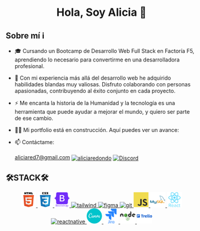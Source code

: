 # <h1 align=center>Hola, Soy Alicia 👋</h1>

## Sobre mí ℹ

- 🎓 Cursando un Bootcamp de Desarrollo Web Full Stack en Factoría F5, aprendiendo lo necesario para convertirme en una desarrolladora profesional.
   
- 🚀 Con mi experiencia más allá del desarrollo web he adquirido habilidades blandas muy valiosas. Disfruto colaborando con personas apasionadas, contribuyendo al éxito conjunto en cada proyecto.

- ⚡ Me encanta la historia de la Humanidad y la tecnología es una herramienta que puede ayudar a mejorar el mundo, y quiero ser parte de ese cambio.
- 👨‍💻 Mi portfolio está en construcción. Aquí puedes ver un avance: 
- 📫 Contáctame:
 <br></br> aliciared7@gmail.com <a href="https://linkedin.com/in/aliciared7" target="blank"><img align="center" src="https://raw.githubusercontent.com/rahuldkjain/github-profile-readme-generator/master/src/images/icons/Social/linked-in-alt.svg" alt="aliciaredondo" height="30" width="40" /></a> <a href="https://discord.gg/aliciared7">
    <img align="center" alt="Discord" title="Discord" height="40" width="40" src="https://cdn.simpleicons.org/discord"></a>

## <h2 align="left">🛠️STACK🛠️</h2>
<p align="center"> <a href="https://www.w3.org/html/" target="_blank" rel="noreferrer"> <img src="https://raw.githubusercontent.com/devicons/devicon/master/icons/html5/html5-original-wordmark.svg" alt="html5" width="40" height="40"/> </a><a href="https://www.w3schools.com/css/" target="_blank" rel="noreferrer"> <img src="https://raw.githubusercontent.com/devicons/devicon/master/icons/css3/css3-original-wordmark.svg" alt="css3" width="40" height="40"/> </a><a href="https://getbootstrap.com" target="_blank" rel="noreferrer"> <img src="https://raw.githubusercontent.com/devicons/devicon/master/icons/bootstrap/bootstrap-plain-wordmark.svg" alt="bootstrap" width="40" height="40"/> </a> <a href="https://tailwindcss.com/" target="_blank" rel="noreferrer"> <img src="https://www.vectorlogo.zone/logos/tailwindcss/tailwindcss-icon.svg" alt="tailwind" width="40" height="40"/> </a>   <a href="https://www.figma.com/" target="_blank" rel="noreferrer"> <img src="https://www.vectorlogo.zone/logos/figma/figma-icon.svg" alt="figma" width="40" height="40"/> </a>  <a href="https://git-scm.com/" target="_blank" rel="noreferrer"> <img src="https://www.vectorlogo.zone/logos/git-scm/git-scm-icon.svg" alt="git" width="40" height="40"/> </a>   <a href="https://developer.mozilla.org/en-US/docs/Web/JavaScript" target="_blank" rel="noreferrer"> <img src="https://raw.githubusercontent.com/devicons/devicon/master/icons/javascript/javascript-original.svg" alt="javascript" width="40" height="40"/> </a>  <a href="https://www.mysql.com/" target="_blank" rel="noreferrer"> <img src="https://raw.githubusercontent.com/devicons/devicon/master/icons/mysql/mysql-original-wordmark.svg" alt="mysql" width="40" height="40"/> </a>   <a href="https://reactjs.org/" target="_blank" rel="noreferrer"> <img src="https://raw.githubusercontent.com/devicons/devicon/master/icons/react/react-original-wordmark.svg" alt="react" width="40" height="40"/> </a> <a href="https://reactnative.dev/" target="_blank" rel="noreferrer"> <img src="https://reactnative.dev/img/header_logo.svg" alt="reactnative" width="40" height="40"/> </a> <a href="https://www.canva.com/" target="_blank" rel="noreferrer"> <img src="https://raw.githubusercontent.com/devicons/devicon/master/icons/canva/canva-original.svg" alt="canva" width="40" height="40"/> </a> <a href="" target="_blank" rel="noreferrer"> <img src="https://raw.githubusercontent.com/devicons/devicon/master/icons/jira/jira-plain-wordmark.svg" alt="jira"width="40" height="40"/> </a> <a href="" target="_blank" rel="noreferrer"> <img src="https://raw.githubusercontent.com/devicons/devicon/master/icons/nodejs/nodejs-original-wordmark.svg" alt="nodejs"width="40" height="40"/> </a> <a href="https://trello.com/es" target="_blank" rel="noreferrer"> <img src="https://raw.githubusercontent.com/devicons/devicon/master/icons/trello/trello-plain-wordmark.svg" alt="trello"width="40" height="40"/> </a> </p>






